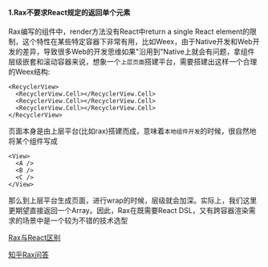 #### 1.Rax不要求React规定的返回单个元素
Rax编写的组件中，render方法没有React中return a single React element的限制，这个特性在某些特定容器下非常有用，比如Weex，由于Native开发和Web开发的差异，导致很多Web的开发思维如果"沿用到"Native上就会有问题，拿组件层级嵌套和滚动容器来说，想象一个`上层页面`搭建平台，需要搭建出这样一个合理的Weex结构:
```text
<RecyclerView>
  <RecyclerView.Cell></RecyclerView.Cell>
  <RecyclerView.Cell></RecyclerView.Cell>
  <RecyclerView.Cell></RecyclerView.Cell>
</RecyclerView>
```
页面本身是由上层平台(比如rax)搭建而成，意味着`本地组件开发`的时候，很自然地将某个组件写成
```text
<View>
  <A />
  <B />
  <C />
</View>
```
那么到上层平台生成页面，进行wrap的时候，层级就会加深。实际上，我们这里更期望直接返回一个Array。因此，Rax在既需要React DSL，又有跨容器渲染需求的场景中是一个较为不错的技术选型



[Rax与React区别](https://github.com/qddegtya/a-docs/issues/12)

[知乎Rax问答](https://www.zhihu.com/question/54710513)
